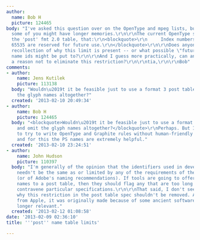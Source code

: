 ```yaml
---
author:
  name: Bob H
  picture: 124465
body: "I've asked this question over on the OpenType and mpeg lists, but I thought
  some of you might have longer memories.\r\n\r\nThe current OpenType spec says, in
  the 'post' fmt 2.0 table, that:\r\n<blockquote>\r\n     Index numbers 32768 through
  65535 are reserved for future use.\r\n</blockquote>\r\n\r\nDoes anyone have any
  recollection of why this limit is present -- or what possible \"future use\" such
  name ids might be put to?\r\n\r\nAnd I guess more practically, can anyone suggest
  a reason not to eliminate this restriction?\r\n\r\ntia,\r\n\r\nBob"
comments:
- author:
    name: Jens Kutilek
    picture: 113138
  body: "Wouldn\u2019t it be feasible just to use a format 3 post table, and omit
    the glyph names altogether?"
  created: '2013-02-10 20:49:34'
- author:
    name: Bob H
    picture: 124465
  body: "<blockquote>Wouldn\u2019t it be feasible just to use a format 3 post table,
    and omit the glyph names altogether?</blockquote>\r\nPerhaps. But I wouldn't want
    to try to write OpenType and Graphite rules without human-friendly glyph identifiers,
    and for this the PS names are extremely helpful."
  created: '2013-02-10 23:24:51'
- author:
    name: John Hudson
    picture: 110397
  body: "I'm generally of the opinion that the identifiers used in development tools
    needn't be the same as or limited by any of the requirements of the post table
    (or of Adobe's naming recommendations). If tools are going to offer to write development
    names to a post table, then they should flag any that are too long or otherwise
    contravene particular specifications.\r\n\r\nThat said, I don't see any reason
    why this restriction in the post table spec shouldn't be removed. As I understand
    from Apple, it was originally made because of some ancient software that is no
    longer relevant."
  created: '2013-02-12 01:08:58'
date: '2013-02-09 02:36:10'
title: '''post'' name table limits'

---
```

